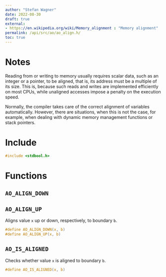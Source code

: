 ```yaml
---
author: "Stefan Wagner"
date: 2022-08-30
draft: true
external:
- https://en.wikipedia.org/wiki/Memory_alignment : "Memory alignment"
permalink: /api/src/ao/ao_align.h/
toc: true
---
```


# Notes

Reading from or writing to memory usually requires scalar data, such as an integer or a pointer, to be aligned, that is, its address must be a multiple of its size. This is, because such reads and writes are implemented efficiently on most CPUs, while unaligned accesses impose a penalty on the execution speed.

Normally, the compiler takes care of the correct alignment of variables automatically. However, there are situations, when this is not the case, for example, when dealing with dynamic memory management functions or stack pointers.

# Include

```c
#include <stdbool.h>
```

# Functions

## `AO_ALIGN_DOWN`
## `AO_ALIGN_UP`

Aligns value `x` up or down, respectively, to boundary `b`.

```c
#define AO_ALIGN_DOWN(x, b)
#define AO_ALIGN_UP(x, b)
```

## `AO_IS_ALIGNED`

Checks whether value `x` is aligned to boundary `b`.

```c
#define AO_IS_ALIGNED(x, b)
```
